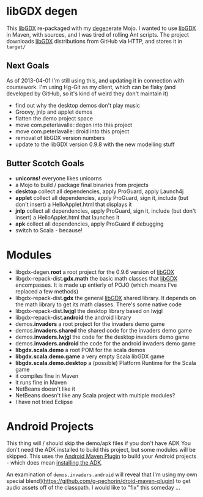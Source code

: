 

libGDX degen
============

This [libGDX](http://libgdx.badlogicgames.com/) re-packaged with my [degen](https://github.com/g-pechorin/degen)erate Mojo.
I wanted to use [libGDX](http://libgdx.badlogicgames.com/) in Maven, with sources, and I was tired of rolling Ant scripts.
The project downloads [libGDX](http://libgdx.badlogicgames.com/) distributions from GitHub via HTTP, and stores it in `target/`




Next Goals
----------
As of 2013-04-01 I'm still using this, and updating it in connection with coursework.
I'm using Hg-Git as my client, which can be flaky (and developed by GitHub, so it's kind of weird they don't maintain it)
 * find out why the desktop demos don't play music
 * Groovy, jnlp and applet demos
 * flatten the demo project space
 * move com.peterlavalle::degen into this project
 * move com.peterlavalle::droid into this project
 * removal of libGDX version numbers
 * update to the libGDX version 0.9.8 with the new modelling stuff

Butter Scotch Goals
-------------------
 * __unicorns!__ everyone likes unicorns
 * a Mojo to build / package final binaries from projects
  * __desktop__	collect all dependencies, apply ProGuard, apply Launch4j
  * __applet__	collect all dependencies, apply ProGuard, sign it, include (but don't insert) a HelloApplet.html that displays it
  * __jnlp__	collect all dependencies, apply ProGuard, sign it, include (but don't insert) a HelloApplet.html that launches it
  * __apk__		collect all dependencies, apply ProGuard if debugging
 * switch to Scala - because!



Modules
=======
 * libgdx-degen.__root__ a root project for the 0.9.6 version of [libGDX](http://libgdx.badlogicgames.com/)
  * libgdx-repack-dist.__gdx.math__ the basic math classes that [libGDX](http://libgdx.badlogicgames.com/) encompasses. It is made up entierly of POJO (which means I've replaced a few methods)
  * libgdx-repack-dist.__gdx__ the general [libGDX](http://libgdx.badlogicgames.com/) shared library. It depends on the math library to get its math classes. There's some native code
  * libgdx-repack-dist.__lwjgl__ the desktop library based on lwjgl
  * libgdx-repack-dist.__android__ the android library
 * demos.__invaders__ a root project for the invaders demo game
  * demos.__invaders.shared__ the shared code for the invaders demo game
  * demos.__invaders.lwjgl__ the code for the desktop invaders demo game
  * demos.__invaders.android__ the code for the android invaders demo game
 * __libgdx.scala.demo__ a root POM for the scala demos
  * __libgdx.scala.demo.game__ a very empty Scala libGDX game
  * __libgdx.scala.demo.desktop__ a (possible) Platform Runtime for the Scala game
   * it compiles fine in Maven
   * it runs fine in Maven
   * NetBeans doesn't like it
   * NetBeans doesn't like any Scala project with multiple modules?
   * I have not tried Eclipse

Android Projects
================
This thing will / should skip the demo/apk files if you don't have ADK
You don't need the ADK installed to build this project, but some modules will be skipped.
This uses the [Android Maven Plugin](http://code.google.com/p/maven-android-plugin/) to build your Android projects - which does mean [installing the ADK](http://code.google.com/p/maven-android-plugin/wiki/GettingStarted).

An examination of `demos.invaders.android` will reveal that I'm using my own special blend](https://github.com/g-pechorin/droid-maven-plugin) to get audio assets off of the classpath.
I would like to "fix" this someday ...
